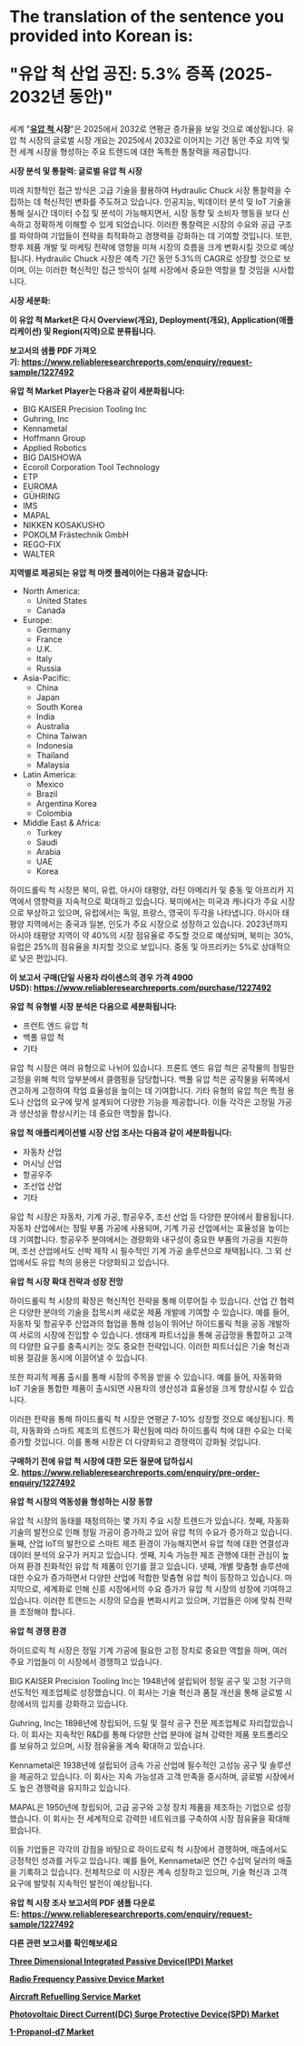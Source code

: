 <p><h1>The translation of the sentence you provided into Korean is:

"유압 척 산업 공진: 5.3% 증폭 (2025-2032년 동안)"</h1></p><p>세계 "<strong><a href="https://www.reliableresearchreports.com/hydraulic-chuck-r1227492?utm_campaign=105&utm_medium=8&utm_source=Github&utm_content=ia&utm_term=12032025&utm_id=hydraulic-chuck">유압 척&nbsp;</a></strong><strong>시장</strong>"은 2025에서 2032로 연평균 증가율을 보일 것으로 예상됩니다. 유압 척 시장의 글로벌 시장 개요는 2025에서 2032로 이어지는 기간 동안 주요 지역 및 전 세계 시장을 형성하는 주요 트렌드에 대한 독특한 통찰력을 제공합니다.</p>
<p><strong>시장 분석 및 통찰력: 글로벌 유압 척 시장</strong></p>
<p><p>미래 지향적인 접근 방식은 고급 기술을 활용하여 Hydraulic Chuck 시장 통찰력을 수집하는 데 혁신적인 변화를 주도하고 있습니다. 인공지능, 빅데이터 분석 및 IoT 기술을 통해 실시간 데이터 수집 및 분석이 가능해지면서, 시장 동향 및 소비자 행동을 보다 신속하고 정확하게 이해할 수 있게 되었습니다. 이러한 통찰력은 시장의 수요와 공급 구조를 파악하여 기업들이 전략을 최적화하고 경쟁력을 강화하는 데 기여할 것입니다. 또한, 향후 제품 개발 및 마케팅 전략에 영향을 미쳐 시장의 흐름을 크게 변화시킬 것으로 예상됩니다. Hydraulic Chuck 시장은 예측 기간 동안 5.3%의 CAGR로 성장할 것으로 보이며, 이는 이러한 혁신적인 접근 방식이 실제 시장에서 중요한 역할을 할 것임을 시사합니다.</p><a href="%7CAUTHORITHY_DOMAIN_URL%7C?utm_campaign=105&utm_medium=8&utm_source=Github&utm_content=ia&utm_term=12032025&utm_id=hydraulic-chuck"></a></p>
<p><strong>시장 세분화:</strong></p>
<p><strong>이 유압 척 Market은 다시 Overview(개요), Deployment(개요), Application(애플리케이션) 및 Region(지역)으로 분류됩니다.</strong></p>
<p><strong>보고서의 샘플 PDF 가져오기:&nbsp;<a href="https://www.reliableresearchreports.com/enquiry/request-sample/1227492?utm_campaign=105&utm_medium=8&utm_source=Github&utm_content=ia&utm_term=12032025&utm_id=hydraulic-chuck">https://www.reliableresearchreports.com/enquiry/request-sample/1227492</a></strong><strong></strong></p>
<p><strong>유압 척 Market Player는 다음과 같이 세분화됩니다:</strong></p>
<p><ul><li>BIG KAISER Precision Tooling Inc</li><li>Guhring, Inc</li><li>Kennametal</li><li>Hoffmann Group</li><li>Applied Robotics</li><li>BIG DAISHOWA</li><li>Ecoroll Corporation Tool Technology</li><li>ETP</li><li>EUROMA</li><li>GÜHRING</li><li>IMS</li><li>MAPAL</li><li>NIKKEN KOSAKUSHO</li><li>POKOLM Frästechnik GmbH</li><li>REGO-FIX</li><li>WALTER</li></ul></p>
<p><strong>지역별로 제공되는 유압 척 마켓 플레이어는 다음과 같습니다:</strong></p>
<p><ul>
    <li>
        North America:
        <ul>
            <li>United States</li>
            <li>Canada</li>
        </ul>
    </li>
    <li>
        Europe:
        <ul>
            <li>Germany</li>
            <li>France</li>
            <li>U.K.</li>
            <li>Italy</li>
            <li>Russia</li>
        </ul>
    </li>
    <li>
        Asia-Pacific:
        <ul>
            <li>China</li>
            <li>Japan</li>
            <li>South Korea</li>
            <li>India</li>
            <li>Australia</li>
            <li>China Taiwan</li>
            <li>Indonesia</li>
            <li>Thailand</li>
            <li>Malaysia</li>
        </ul>
    </li>
    <li>
        Latin America:
        <ul>
            <li>Mexico</li>
            <li>Brazil</li>
            <li>Argentina Korea</li>
            <li>Colombia</li>
        </ul>
    </li>
    <li>
        Middle East & Africa:
        <ul>
            <li>Turkey</li>
            <li>Saudi</li>
            <li>Arabia</li>
            <li>UAE</li>
            <li>Korea</li>
        </ul>
    </li>
    </ul></p>
<p><p>하이드롤릭 척 시장은 북미, 유럽, 아시아 태평양, 라틴 아메리카 및 중동 및 아프리카 지역에서 영향력을 지속적으로 확대하고 있습니다. 북미에서는 미국과 캐나다가 주요 시장으로 부상하고 있으며, 유럽에서는 독일, 프랑스, 영국이 두각을 나타냅니다. 아시아 태평양 지역에서는 중국과 일본, 인도가 주요 시장으로 성장하고 있습니다. 2023년까지 아시아 태평양 지역이 약 40%의 시장 점유율로 주도할 것으로 예상되며, 북미는 30%, 유럽은 25%의 점유율을 차지할 것으로 보입니다. 중동 및 아프리카는 5%로 상대적으로 낮은 편입니다.</p></p>
<p><strong>이 보고서 구매(단일 사용자 라이센스의 경우 가격 4900 USD):&nbsp;<a href="https://www.reliableresearchreports.com/purchase/1227492?utm_campaign=105&utm_medium=8&utm_source=Github&utm_content=ia&utm_term=12032025&utm_id=hydraulic-chuck">https://www.reliableresearchreports.com/purchase/1227492</a></strong></p>
<p><strong>유압 척 유형별 시장 분석은 다음으로 세분화됩니다:</strong></p>
<p><ul><li>프런트 엔드 유압 척</li><li>백풀 유압 척</li><li>기타</li></ul></p>
<p><p>유압 척 시장은 여러 유형으로 나뉘어 있습니다. 프론트 엔드 유압 척은 공작물의 정밀한 고정을 위해 척의 앞부분에서 클램핑을 담당합니다. 백풀 유압 척은 공작물을 뒤쪽에서 견고하게 고정하여 작업 효율성을 높이는 데 기여합니다. 기타 유형의 유압 척은 특정 용도나 산업의 요구에 맞게 설계되어 다양한 기능을 제공합니다. 이들 각각은 고정밀 가공과 생산성을 향상시키는 데 중요한 역할을 합니다.</p></p>
<p><strong>유압 척 애플리케이션별 시장 산업 조사는 다음과 같이 세분화됩니다:</strong></p>
<p><ul><li>자동차 산업</li><li>머시닝 산업</li><li>항공우주</li><li>조선업 산업</li><li>기타</li></ul></p>
<p><p>유압 척 시장은 자동차, 기계 가공, 항공우주, 조선 산업 등 다양한 분야에서 활용됩니다. 자동차 산업에서는 정밀 부품 가공에 사용되며, 기계 가공 산업에서는 효율성을 높이는 데 기여합니다. 항공우주 분야에서는 경량화와 내구성이 중요한 부품의 가공을 지원하며, 조선 산업에서도 선박 제작 시 필수적인 기계 가공 솔루션으로 채택됩니다. 그 외 산업에서도 유압 척의 응용은 다양화되고 있습니다.</p></p>
<p><strong>유압 척 시장 확대 전략과 성장 전망</strong></p>
<p><p>하이드롤릭 척 시장의 확장은 혁신적인 전략을 통해 이루어질 수 있습니다. 산업 간 협력은 다양한 분야의 기술을 접목시켜 새로운 제품 개발에 기여할 수 있습니다. 예를 들어, 자동차 및 항공우주 산업과의 협업을 통해 성능이 뛰어난 하이드롤릭 척을 공동 개발하여 서로의 시장에 진입할 수 있습니다. 생태계 파트너십을 통해 공급망을 통합하고 고객의 다양한 요구를 충족시키는 것도 중요한 전략입니다. 이러한 파트너십은 기술 혁신과 비용 절감을 동시에 이끌어낼 수 있습니다.</p><p>또한 파괴적 제품 출시를 통해 시장의 주목을 받을 수 있습니다. 예를 들어, 자동화와 IoT 기술을 통합한 제품이 출시되면 사용자의 생산성과 효율성을 크게 향상시킬 수 있습니다. </p><p>이러한 전략을 통해 하이드롤릭 척 시장은 연평균 7-10% 성장할 것으로 예상됩니다. 특히, 자동화와 스마트 제조의 트렌드가 확산됨에 따라 하이드롤릭 척에 대한 수요는 더욱 증가할 것입니다. 이를 통해 시장은 더 다양화되고 경쟁력이 강화될 것입니다.</p></p>
<p><strong>구매하기 전에 유압 척 시장에 대한 모든 질문에 답하십시오.&nbsp;<a href="https://www.reliableresearchreports.com/enquiry/pre-order-enquiry/1227492?utm_campaign=105&utm_medium=8&utm_source=Github&utm_content=ia&utm_term=12032025&utm_id=hydraulic-chuck">https://www.reliableresearchreports.com/enquiry/pre-order-enquiry/1227492</a></strong><strong></strong></p>
<p><strong>유압 척 시장의 역동성을 형성하는 시장 동향</strong></p>
<p><p>유압 척 시장의 동태를 재정의하는 몇 가지 주요 시장 트렌드가 있습니다. 첫째, 자동화 기술의 발전으로 인해 정밀 가공이 증가하고 있어 유압 척의 수요가 증가하고 있습니다. 둘째, 산업 IoT의 발전으로 스마트 제조 환경이 가능해지면서 유압 척에 대한 연결성과 데이터 분석의 요구가 커지고 있습니다. 셋째, 지속 가능한 제조 관행에 대한 관심이 높아져 환경 친화적인 유압 척 제품이 인기를 끌고 있습니다. 넷째, 개별 맞춤형 솔루션에 대한 수요가 증가하면서 다양한 산업에 적합한 맞춤형 유압 척이 등장하고 있습니다. 마지막으로, 세계화로 인해 신흥 시장에서의 수요 증가가 유압 척 시장의 성장에 기여하고 있습니다. 이러한 트렌드는 시장의 모습을 변화시키고 있으며, 기업들은 이에 맞춰 전략을 조정해야 합니다.</p></p>
<p><strong>유압 척 경쟁 환경</strong></p>
<p><p>하이드로릭 척 시장은 정밀 기계 가공에 필요한 고정 장치로 중요한 역할을 하며, 여러 주요 기업들이 이 시장에서 경쟁하고 있습니다. </p><p>BIG KAISER Precision Tooling Inc는 1948년에 설립되어 정밀 공구 및 고정 기구의 선도적인 제조업체로 성장했습니다. 이 회사는 기술 혁신과 품질 개선을 통해 글로벌 시장에서의 입지를 강화하고 있습니다.</p><p>Guhring, Inc는 1898년에 창립되어, 드릴 및 절삭 공구 전문 제조업체로 자리잡았습니다. 이 회사는 지속적인 R&D를 통해 다양한 산업 분야에 걸쳐 강력한 제품 포트폴리오를 보유하고 있으며, 시장 점유율을 계속 확대하고 있습니다.</p><p>Kennametal은 1938년에 설립되어 금속 가공 산업에 필수적인 고성능 공구 및 솔루션을 제공하고 있습니다. 이 회사는 지속 가능성과 고객 만족을 중시하며, 글로벌 시장에서도 높은 경쟁력을 유지하고 있습니다.</p><p>MAPAL은 1950년에 창립되어, 고급 공구와 고정 장치 제품을 제조하는 기업으로 성장했습니다. 이 회사는 전 세계적으로 강력한 네트워크를 구축하여 시장 점유율을 확대해왔습니다.</p><p>이들 기업들은 각각의 강점을 바탕으로 하이드로릭 척 시장에서 경쟁하며, 매출에서도 긍정적인 성과를 거두고 있습니다. 예를 들어, Kennametal은 연간 수십억 달러의 매출을 기록하고 있습니다. 전체적으로 이 시장은 계속 성장하고 있으며, 기술 혁신과 고객 요구에 발맞춰 지속적인 발전이 예상됩니다.</p></p>
<p><strong>유압 척 시장 조사 보고서의 PDF 샘플 다운로드:&nbsp;<a href="https://www.reliableresearchreports.com/enquiry/request-sample/1227492?utm_campaign=105&utm_medium=8&utm_source=Github&utm_content=ia&utm_term=12032025&utm_id=hydraulic-chuck">https://www.reliableresearchreports.com/enquiry/request-sample/1227492</a></strong></p>
<p><strong></strong></p>
<p><strong></strong></p>
<p><strong></strong></p>
<p><strong></strong></p>
<p><strong>다른 관련 보고서를 확인해보세요</strong></p>
<p><strong><p><a href="https://github.com/SanjidaKhan901/Market-Research-Report-List-1/blob/main/three-dimensional-integrated-passive-deviceipd-market.md?utm_campaign=105&utm_medium=8&utm_source=Github&utm_content=ia&utm_term=12032025&utm_id=hydraulic-chuck">Three Dimensional Integrated Passive Device(IPD) Market</a></p><p><a href="https://github.com/tamvrosiya/Market-Research-Report-List-6/blob/main/radio-frequency-passive-device-market.md?utm_campaign=105&utm_medium=8&utm_source=Github&utm_content=ia&utm_term=12032025&utm_id=hydraulic-chuck">Radio Frequency Passive Device Market</a></p><p><a href="https://github.com/pelahotayabe/Market-Research-Report-List-1/blob/main/aircraft-refuelling-service-market.md?utm_campaign=105&utm_medium=8&utm_source=Github&utm_content=ia&utm_term=12032025&utm_id=hydraulic-chuck">Aircraft Refuelling Service Market</a></p><p><a href="https://github.com/cheryjhonson/Market-Research-Report-List-1/blob/main/photovoltaic-direct-currentdc-surge-protective-devicespd-market.md?utm_campaign=105&utm_medium=8&utm_source=Github&utm_content=ia&utm_term=12032025&utm_id=hydraulic-chuck">Photovoltaic Direct Current(DC) Surge Protective Device(SPD) Market</a></p><p><a href="https://github.com/AngelaWalsh696/Market-Research-Report-List-1/blob/main/1-propanol-d7-market.md?utm_campaign=105&utm_medium=8&utm_source=Github&utm_content=ia&utm_term=12032025&utm_id=hydraulic-chuck">1-Propanol-d7 Market</a></p></strong></p>